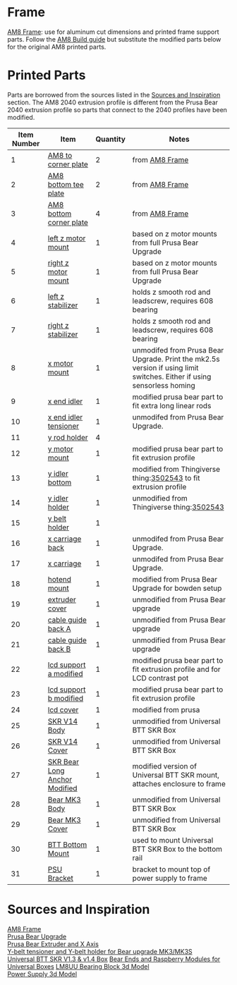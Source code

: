# Frame
[AM8 Frame](https://www.thingiverse.com/thing:2263216): use for aluminum cut dimensions and printed frame support parts.
Follow the [AM8 Build guide](https://www.thingiverse.com/download:3592429) but substitute the modified parts below for the original AM8 printed parts.

# Printed Parts
Parts are borrowed from the sources listed in the [Sources and Inspiration](#sources-and-inspiration) section.
The AM8 2040 extrusion profile is different from the Prusa Bear 2040 extrusion profile so parts that connect to the 2040 profiles have been modified.

Item Number | Item | Quantity | Notes
------------|------|----------|------
1 | [AM8 to corner plate](CAD/stl/2_Top_Corner_Plate.stl) | 2 | from [AM8 Frame](https://www.thingiverse.com/thing:2263216)
2 | [AM8 bottom tee plate](CAD/stl/2_Bottom_Tee_Plate.stl) | 2 | from [AM8 Frame](https://www.thingiverse.com/thing:2263216)
3 | [AM8 bottom corner plate](CAD/stl/4_Bottom_Corner_Plate.stl) | 4 | from [AM8 Frame](https://www.thingiverse.com/thing:2263216)
4 | [left z motor mount](CAD/stl/z_motor_mount_left.stl) | 1 | based on z motor mounts from full Prusa Bear Upgrade
5 | [right z motor mount](CAD/stl/z_motor_mount_right.stl) | 1 | based on z motor mounts from full Prusa Bear Upgrade
6 | [left z stabilizer](CAD/stl/z_stabilizer_left.stl) | 1 | holds z smooth rod and leadscrew, requires 608 bearing
7 | [right z stabilizer](CAD/stl/z_stabilizer_right.stl) | 1 | holds z smooth rod and leadscrew, requires 608 bearing
8 | [x motor mount](CAD/stl/x_end_motor.stl) | 1 | unmodifed from Prusa Bear Upgrade. Print the mk2.5s version if using limit switches. Either if using sensorless homing
9 | [x end idler](CAD/stl/x_end_idler_modified.stl) | 1 | modified prusa bear part to fit extra long linear rods
10 | [x end idler tensioner](CAD/stl/x_end_idler_tensioner.stl) | 1 | unmodifed from Prusa Bear Upgrade.
11 | [y rod holder](CAD/stl/y_rod_holder.stl) | 4 | 
12 | [y motor mount](CAD/stl/y_motor_mount_modified.stl) | 1 | modified prusa bear part to fit extrusion profile
13 | [y idler bottom](CAD/stl/y_idler_bottom_modified.stl) | 1 | modified from Thingiverse thing:[3502543](https://www.thingiverse.com/thing:3502543) to fit extrusion profile
14 | [y idler holder](CAD/stl/y_idler_holder_Bear_RHD.stp) | 1 | unmodified from Thingiverse thing:[3502543](https://www.thingiverse.com/thing:3502543)
15 | [y belt holder](CAD/stl/y_belt_holder.stl) | 1 |
16 | [x carriage back](CAD/stl/x_carriage_back.stl) | 1 | unmodifed from Prusa Bear Upgrade.
17 | [x carriage](CAD/stl/x_carriage.stl) | 1 | unmodifed from Prusa Bear Upgrade.
18 | [hotend mount](CAD/stl/hotend_mount_modified.stl) | 1 | modified from Prusa Bear Upgrade for bowden setup
19 | [extruder cover](CAD/stl/extruder_cover.stl) | 1 | unmodified from Prusa Bear upgrade
20 | [cable guide back A](CAD/stl/cable_guide_back_a.stl) | 1 | unmodified from Prusa Bear upgrade
21 | [cable guide back B](CAD/stl/cable_guide_back_b.stl) | 1 | unmodified from Prusa Bear upgrade
22 | [lcd support a modified](CAD/stl/lcd_support_a_modified.stl) | 1 | modified prusa bear part to fit extrusion profile and for LCD contrast pot
23 | [lcd support b modified](CAD/stl/lcd_support_b_modified.stl) | 1 | modified prusa bear part to fit extrusion profile
24 | [lcd cover](CAD/stl/lcd_cover.stl) | 1 | modified from prusa
25 | [SKR V14 Body](CAD/stl/SKR_V14_Body.stl) | 1 | unmodified from Universal BTT SKR Box
26 | [SKR V14 Cover](CAD/stl/SKR_V14_Cover.stl) | 1 | unmodified from Universal BTT SKR Box
27 | [SKR Bear Long Anchor Modified](CAD/stl/Anchor_SKR_Bear_Long_modified.stl) | 1 | modified version of Universal BTT SKR mount, attaches enclosure to frame
28 | [Bear MK3 Body](CAD/stl/Bear_MK3_Body.stl) | 1 | unmodified from Universal BTT SKR Box
29 | [Bear MK3 Cover](CAD/stl/Bear_MK3_Cover.stl) | 1 | unmodified from Universal BTT SKR Box
30 | [BTT Bottom Mount](CAD/stl/BTT_mount_bottom.stl) | 1 | used to mount Universal BTT SKR Box to the bottom rail
31 | [PSU Bracket](CAD/stl/psu_bracket.stl) | 1 | bracket to mount top of power supply to frame


# Sources and Inspiration

[AM8 Frame](https://www.thingiverse.com/thing:2263216)  
[Prusa Bear Upgrade](https://github.com/gregsaun/prusa_i3_bear_upgrade)  
[Prusa Bear Extruder and X Axis](https://github.com/gregsaun/bear_extruder_and_x_axis)  
[Y-belt tensioner and Y-belt holder for Bear upgrade MK3/MK3S](https://www.thingiverse.com/thing:3502543)  
[Universal BTT SKR V1.3 & v1.4 Box](https://www.thingiverse.com/thing:4178177) 
[Bear Ends and Raspberry Modules for Universal Boxes](https://www.thingiverse.com/thing:4210933)
[LM8UU Bearing Block 3d Model](https://grabcad.com/library/lm8uu-bearing-block-1)  
[Power Supply 3d Model](https://grabcad.com/library/power-supply-s-240-12-1)